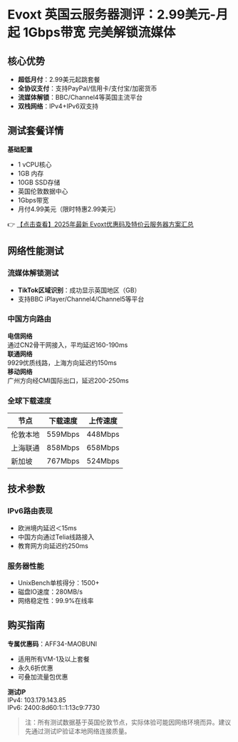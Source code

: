 # Evoxt 英国云服务器测评：2.99美元-月起 1Gbps带宽 完美解锁流媒体

## 核心优势
- **超低月付**：2.99美元起跳套餐
- **全协议支付**：支持PayPal/信用卡/支付宝/加密货币
- **流媒体解锁**：BBC/Channel4等英国主流平台
- **双栈网络**：IPv4+IPv6双支持

## 测试套餐详情
**基础配置**  
- 1 vCPU核心  
- 1GB 内存  
- 10GB SSD存储  
- 英国伦敦数据中心  
- 1Gbps带宽  
- 月付4.99美元（限时特惠2.99美元）  

👉 [【点击查看】2025年最新 Evoxt优惠码及特价云服务器方案汇总](https://bit.ly/evoxt)

## 网络性能测试
### 流媒体解锁测试
- **TikTok区域识别**：成功显示英国地区（GB）
- 支持BBC iPlayer/Channel4/Channel5等平台

### 中国方向路由
**电信网络**  
通过CN2骨干网接入，平均延迟160-190ms  
**联通网络**  
9929优质线路，上海方向延迟约150ms  
**移动网络**  
广州方向经CMI国际出口，延迟200-250ms  

### 全球下载速度
| 节点        | 下载速度   | 上传速度   |
|-------------|-----------|-----------|
| 伦敦本地    | 559Mbps   | 448Mbps   |
| 上海联通    | 858Mbps   | 658Mbps   |
| 新加坡      | 767Mbps   | 524Mbps   |

## 技术参数
### IPv6路由表现
- 欧洲境内延迟＜15ms
- 中国方向通过Telia线路接入
- 教育网方向延迟约250ms

### 服务器性能
- UnixBench单核得分：1500+
- 磁盘IO速度：280MB/s
- 网络稳定性：99.9%在线率

## 购买指南
**专属优惠码**：AFF34-MAOBUNI  
- 适用所有VM-1及以上套餐
- 永久6折优惠
- 可叠加流量包优惠

**测试IP**  
IPv4: 103.179.143.85  
IPv6: 2400:8d60:1::1:13c9:7730  

> 注：所有测试数据基于英国伦敦节点，实际体验可能因网络环境而异。建议先通过测试IP验证本地网络连接质量。